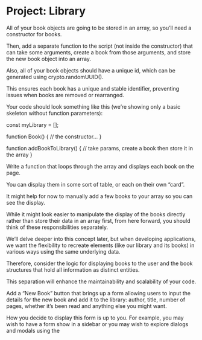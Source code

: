 # Project: Library

All of your book objects are going to be stored in an array, so you’ll need a constructor for books. 

Then, add a separate function to the script (not inside the constructor) that can take some arguments, create a book from those arguments, and store the new book object into an array. 

Also, all of your book objects should have a unique id, which can be generated using crypto.randomUUID(). 

This ensures each book has a unique and stable identifier, preventing issues when books are removed or rearranged. 

Your code should look something like this (we’re showing only a basic skeleton without function parameters):

const myLibrary = [];

function Book() {
  // the constructor...
}

function addBookToLibrary() {
  // take params, create a book then store it in the array
}

Write a function that loops through the array and displays each book on the page. 

You can display them in some sort of table, or each on their own “card”. 

It might help for now to manually add a few books to your array so you can see the display.

While it might look easier to manipulate the display of the books directly rather than store their data in an array first, from here forward, you should think of these responsibilities separately. 

We’ll delve deeper into this concept later, but when developing applications, we want the flexibility to recreate elements (like our library and its books) in various ways using the same underlying data. 

Therefore, consider the logic for displaying books to the user and the book structures that hold all information as distinct entities. 

This separation will enhance the maintainability and scalability of your code.

Add a “New Book” button that brings up a form allowing users to input the details for the new book and add it to the library: author, title, number of pages, whether it’s been read and anything else you might want. 

How you decide to display this form is up to you. For example, you may wish to have a form show in a sidebar or you may wish to explore dialogs and modals using the <dialog> tag. 

However you do this, you will most likely encounter an issue where submitting your form will not do what you expect it to do. 

That’s because the submit input tries to send the data to a server by default. This is where event.preventDefault(); will come in handy. 

Check out the documentation for event.preventDefault and see how you can solve this issue!

Add a button on each book’s display to remove the book from the library.

You will need to associate your DOM elements with the actual book objects in some way. One easy solution is giving them a data-attribute that corresponds to the unique id of the respective book object.

Add a button on each book’s display to change its read status.

To facilitate this you will want to create Book prototype function that toggles a book instance’s read status.

You’re not required to add any type of storage right now to save the information between page reloads. 

You will have the option to come back to this project later on in the course.

How to Use:

  Click the "New Book" button to open the form.
  
  Fill in the book details (title, author, pages, read status).
  
  Submit the form to add the book to your library.
  
  Use the "Toggle Read" button to change a book's read status.
  
  Use the "Remove" button to delete a book from your library.


![Library2](https://github.com/user-attachments/assets/f40949f5-5de3-45f2-b2ec-51b1e5493c01)
